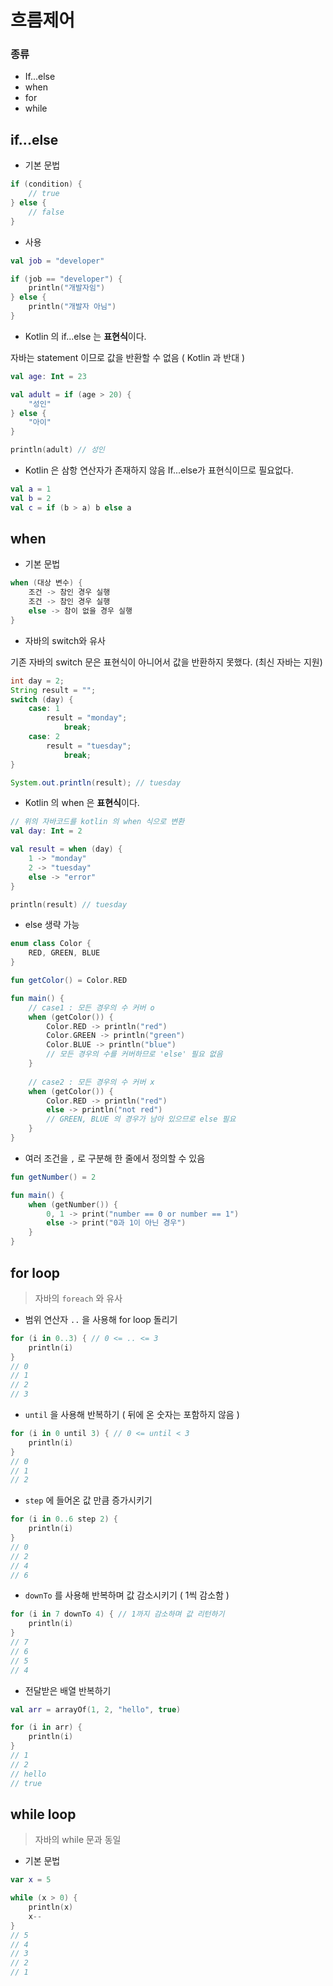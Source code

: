 # 흐름제어

### 종류

- If...else
- when
- for
- while



## if...else

- 기본 문법

```kotlin
if (condition) {
  	// true 
} else {
  	// false
}
```



- 사용

```kotlin
val job = "developer"

if (job == "developer") {
  	println("개발자임")
} else {
  	println("개발자 아님")
}
```



- Kotlin 의 if...else 는 **표현식**이다.

자바는 statement 이므로 값을 반환할 수 없음 ( Kotlin 과 반대 )

```kotlin
val age: Int = 23

val adult = if (age > 20) {
  	"성인"
} else {
  	"아이"
}

println(adult) // 성인
```



- Kotlin 은 삼항 연산자가 존재하지 않음 If...else가 표현식이므로 필요없다.

```kotlin
val a = 1
val b = 2
val c = if (b > a) b else a
```



## when

- 기본 문법

```kotlin
when (대상 변수) {
  	조건 -> 참인 경우 실행
  	조건 -> 참인 경우 실행
  	else -> 참이 없을 경우 실행
}
```



- 자바의 switch와 유사

기존 자바의 switch 문은 표현식이 아니어서 값을 반환하지 못했다. (최신 자바는 지원)

```java
int day = 2;
String result = "";
switch (day) {
    case: 1
      	result = "monday";
    		break;
    case: 2
      	result = "tuesday";
    		break;
}

System.out.println(result); // tuesday
```



- Kotlin 의 when 은 **표현식**이다.

```kotlin
// 위의 자바코드를 kotlin 의 when 식으로 변환
val day: Int = 2

val result = when (day) {
  	1 -> "monday"
  	2 -> "tuesday"
  	else -> "error"
}

println(result) // tuesday
```



- else 생략 가능

```kotlin
enum class Color {
    RED, GREEN, BLUE
}

fun getColor() = Color.RED

fun main() {
    // case1 : 모든 경우의 수 커버 o
    when (getColor()) {
        Color.RED -> println("red")
        Color.GREEN -> println("green")
        Color.BLUE -> println("blue")
        // 모든 경우의 수를 커버하므로 'else' 필요 없음
    }
    
    // case2 : 모든 경우의 수 커버 x
    when (getColor()) {
        Color.RED -> println("red")
        else -> println("not red")
        // GREEN, BLUE 의 경우가 남아 있으므로 else 필요
    }
}
```



- 여러 조건을 `,`  로 구분해 한 줄에서 정의할 수 있음

```kotlin
fun getNumber() = 2

fun main() {
  	when (getNumber()) {
      	0, 1 -> print("number == 0 or number == 1")
      	else -> print("0과 1이 아닌 경우")
    }
}
```



## for loop

> 자바의 `foreach` 와 유사



- 범위 연산자 `..` 을 사용해 for loop 돌리기

```kotlin
for (i in 0..3) { // 0 <= .. <= 3
  	println(i)
}
// 0
// 1
// 2
// 3
```



- `until` 을 사용해 반복하기 ( 뒤에 온 숫자는 포함하지 않음 )

```kotlin
for (i in 0 until 3) { // 0 <= until < 3
  	println(i)
}
// 0
// 1
// 2
```



- `step` 에 들어온 값 만큼 증가시키기

```kotlin
for (i in 0..6 step 2) {
  	println(i)
}
// 0
// 2
// 4
// 6
```



- `downTo` 를 사용해 반복하며 값 감소시키기 ( 1씩 감소함 )

```kotlin
for (i in 7 downTo 4) { // 1까지 감소하며 값 리턴하기
  	println(i)
}
// 7
// 6
// 5
// 4
```



- 전달받은 배열 반복하기

```kotlin
val arr = arrayOf(1, 2, "hello", true)

for (i in arr) {
  	println(i)
}
// 1
// 2
// hello
// true
```



## while loop

> 자바의 while 문과 동일



- 기본 문법

```kotlin
var x = 5

while (x > 0) {
  	println(x)
  	x--
}
// 5
// 4
// 3
// 2
// 1
```

